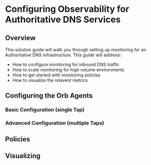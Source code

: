 # Configuring Observability for Authoritative DNS Services

## Overview

This solution guide will walk you through setting up monitoring for an Authoritative DNS infrastructure. This guide will address:

* How to configure monitoring for inbound DNS traffic
* How to scale monitoring for high volume environments
* How to get started with monitoring policies
* How to visualize the relavent metrics

## Configuring the Orb Agents

### Basic Configuration (single Tap)

### Advanced Configuration (multiple Taps)

## Policies

## Visualizing 